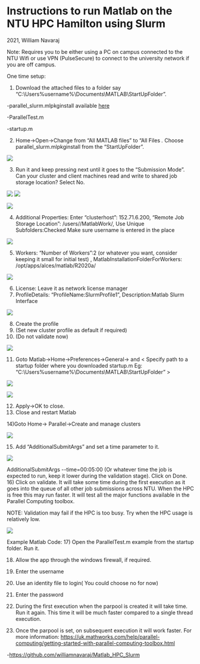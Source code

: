# Instructions to run Matlab on the NTU HPC Hamilton using Slurm

2021, William Navaraj

Note: Requires you to be either using a PC on campus connected to the NTU Wifi or use VPN (PulseSecure) to connect to the university network if you are off campus.

One time setup:
1)	Download the attached files to a folder say “C:\Users\%username%\Documents\MATLAB\StartUpFolder”. 
 
-parallel_slurm.mlpkginstall available [here](https://uk.mathworks.com/matlabcentral/fileexchange/52807-parallel-computing-toolbox-plugin-for-matlab-parallel-server-with-slurm)

-ParallelTest.m

-startup.m

2)	Home->Open->Change from “All MATLAB files” to “All Files *.* Choose parallel_slurm.mlpkginstall from the “StartUpFolder”.

![](Images/pkgopen.png)
 
3)	Run it and keep pressing next until it goes to the “Submission Mode”.  Can your cluster and client machines read and write to shared job storage location? Select No. 

![](Images/setup1.png) ![](Images/setup2.png)

![](Images/setup3.png)
 

4)	Additional Properties: Enter “clusterhost”: 152.71.6.200, “Remote Job Storage Location”: /users/<username>/MatlabWork/,
Use Unique Subfolders:Checked
Make sure username is entered in the place <username> 

![](Images/setup4.png)

5)	Workers: “Number of Workers”:2 (or whatever you want, consider keeping it small for initial test) , MatlabInstallationFolderForWorkers: /opt/apps/alces/matlab/R2020a/

![](Images/setup5.png)

6)	License: Leave it as network license manager
7)	ProfileDetails: “ProfileName:SlurmProfile1”, Description:Matlab Slurm Interface

![](Images/setup6.png)

8)	Create the profile
9)	(Set new cluster profile as default if required)
10)	(Do not validate now)

 ![](Images/setup7.png)

11)	Goto Matlab->Home->Preferences->General-> and < Specify path to a startup folder  where you downloaded startup.m Eg: “C:\Users\%username%\Documents\MATLAB\StartUpFolder” >

![](Images/setup8.png)

![](Images/setup9.png)

12)	Apply->OK to close.
13)	Close and restart Matlab

14)Goto	Home-> Parallel->Create and manage clusters

![](Images/setup10.png)

15)	Add “AdditionalSubmitArgs” and set a time parameter to it. 

![](Images/setup11.png)
 
AdditionalSubmitArgs --time=00:05:00 (Or whatever time the job is expected to run, keep it lower during the validation stage). Click on Done.
16)	Click on validate. It will take some time during the first execution as it goes into the queue of all other job submissions across NTU. When the HPC is free this may run faster. It will test all the major functions available in the Parallel Computing toolbox.

NOTE: Validation may fail if the HPC is too busy. Try when the HPC usage is relatively low.
 
![](Images/setup12.png)

Example Matlab Code:
17)	Open the ParallelTest.m example from the startup folder. Run it.

18)	Allow the app through the windows firewall, if required.

19)	Enter the username

20)	Use an identity file to login( You could choose no for now)

21)	Enter the password

22)	During the first execution when the parpool is created it will take time. Run it again. This time it will be much faster compared to a single thread execution.

23)	Once the parpool is set, on subsequent execution it will work faster. 
For more information:
https://uk.mathworks.com/help/parallel-computing/getting-started-with-parallel-computing-toolbox.html 


-https://github.com/williamnavaraj/Matlab_HPC_Slurm


